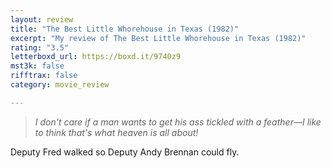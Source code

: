 ```yaml
---
layout: review
title: "The Best Little Whorehouse in Texas (1982)"
excerpt: "My review of The Best Little Whorehouse in Texas (1982)"
rating: "3.5"
letterboxd_url: https://boxd.it/9740z9
mst3k: false
rifftrax: false
category: movie_review

---
```


<blockquote><i>I don't care if a man wants to get his ass tickled with a feather—I like to think that's what heaven is all about!</i></blockquote>Deputy Fred walked so Deputy Andy Brennan could fly.